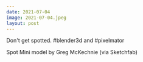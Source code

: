 ```yaml
---
date: 2021-07-04
image: 2021-07-04.jpeg
layout: post
---
```


Don't get spotted. #blender3d and #pixelmator 

Spot Mini model by Greg McKechnie (via Sketchfab)
